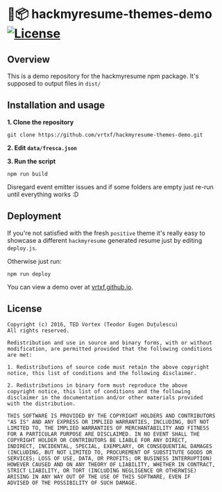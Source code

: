# :electric_plug::package: hackmyresume-themes-demo [![License](http://img.shields.io/:license-BSD2-blue.svg?style=flat-square)](https://opensource.org/licenses/BSD-2-Clause)

## Overview

This is a demo repository for the hackmyresume npm package. It's supposed to output files in `dist/`

## Installation and usage

**1. Clone the repository**

```
git clone https://github.com/vrtxf/hackmyresume-themes-demo.git
```

**2. Edit `data/fresca.json`**

**3. Run the script**

```
npm run build
```

Disregard event emitter issues and if some folders are empty just re-run until everything works :D

## Deployment

If you're not satisfied with the fresh `positive` theme it's really easy to showcase a different `hackmyresume` generated resume just by editing `deploy.js`. 

Otherwise just run:

```
npm run deploy
```

You can view a demo over at [vrtxf.github.io](https://vrtxf.github.io/hackmyresume-themes-demo/).


## License

    Copyright (c) 2016, TED Vortex (Teodor Eugen Duțulescu)
    All rights reserved.
    
    Redistribution and use in source and binary forms, with or without 
    modification, are permitted provided that the following conditions 
    are met:
    
    1. Redistributions of source code must retain the above copyright 
    notice, this list of conditions and the following disclaimer.
    
    2. Redistributions in binary form must reproduce the above 
    copyright notice, this list of conditions and the following 
    disclaimer in the documentation and/or other materials provided 
    with the distribution.
    
    THIS SOFTWARE IS PROVIDED BY THE COPYRIGHT HOLDERS AND CONTRIBUTORS 
    "AS IS" AND ANY EXPRESS OR IMPLIED WARRANTIES, INCLUDING, BUT NOT 
    LIMITED TO, THE IMPLIED WARRANTIES OF MERCHANTABILITY AND FITNESS 
    FOR A PARTICULAR PURPOSE ARE DISCLAIMED. IN NO EVENT SHALL THE 
    COPYRIGHT HOLDER OR CONTRIBUTORS BE LIABLE FOR ANY DIRECT, 
    INDIRECT, INCIDENTAL, SPECIAL, EXEMPLARY, OR CONSEQUENTIAL DAMAGES 
    (INCLUDING, BUT NOT LIMITED TO, PROCUREMENT OF SUBSTITUTE GOODS OR 
    SERVICES; LOSS OF USE, DATA, OR PROFITS; OR BUSINESS INTERRUPTION) 
    HOWEVER CAUSED AND ON ANY THEORY OF LIABILITY, WHETHER IN CONTRACT, 
    STRICT LIABILITY, OR TORT (INCLUDING NEGLIGENCE OR OTHERWISE) 
    ARISING IN ANY WAY OUT OF THE USE OF THIS SOFTWARE, EVEN IF 
    ADVISED OF THE POSSIBILITY OF SUCH DAMAGE.

